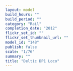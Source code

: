 ```yaml
---
layout: model
build_hours: ""
build_period: ""
category: "Rail"
completion_date: "2012"
flickr_set_id: ""
flickr_set_thumbnail_url: ""
model_id: "148"
publish: false
scale: "1/76"
summary: ""
title: "Deltic DP1 Loco"
---
```



